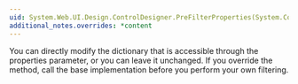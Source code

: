 ```yaml
---
uid: System.Web.UI.Design.ControlDesigner.PreFilterProperties(System.Collections.IDictionary)
additional_notes.overrides: *content
---
```


<p>You can directly modify the dictionary that is accessible through the properties parameter, or you can leave it unchanged. If you override the <xref href="System.Web.UI.Design.ControlDesigner.PreFilterProperties(System.Collections.IDictionary)"></xref> method, call the base implementation before you perform your own filtering.</p>


